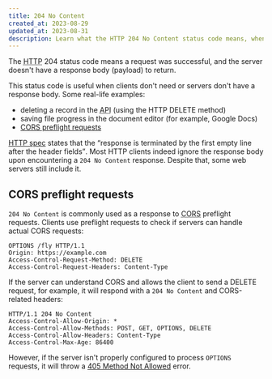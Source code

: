 ```yaml
---
title: 204 No Content
created_at: 2023-08-29
updated_at: 2023-08-31
description: Learn what the HTTP 204 No Content status code means, when it is used, and how it relates to CORS preflight requests.
---
```


The <abbr title="Hypertext Transfer Protocol">HTTP</abbr> 204 status code means a request was successful, and the server doesn't have a response body (payload) to return.

This status code is useful when clients don't need or servers don't have a response body. Some real-life examples:

* deleting a record in the <abbr title="Application Programming Interface">API</abbr> (using the HTTP DELETE method)
* saving file progress in the document editor (for example, Google Docs)
* [CORS preflight requests](#cors-preflight-requests)

<a href="https://datatracker.ietf.org/doc/html/rfc7231#section-6.3.5" target="_blank" rel="noopener">HTTP spec</a> states that the <q cite="https://datatracker.ietf.org/doc/html/rfc7231#section-6.3.5">response is terminated by the first empty line after the header fields</q>. Most HTTP clients indeed ignore the response body upon encountering a `204 No Content` response. Despite that, some web servers still include it.

## CORS preflight requests

`204 No Content` is commonly used as a response to <abbr title="Cross-Origin Resource Sharing">CORS</abbr> preflight requests. Clients use preflight requests to check if servers can handle actual CORS requests:

    OPTIONS /fly HTTP/1.1
    Origin: https://example.com
    Access-Control-Request-Method: DELETE
    Access-Control-Request-Headers: Content-Type

If the server can understand CORS and allows the client to send a DELETE request, for example, it will respond with a `204 No Content` and CORS-related headers:

    HTTP/1.1 204 No Content
    Access-Control-Allow-Origin: *
    Access-Control-Allow-Methods: POST, GET, OPTIONS, DELETE
    Access-Control-Allow-Headers: Content-Type
    Access-Control-Max-Age: 86400

However, if the server isn't properly configured to process `OPTIONS` requests, it will throw a [405 Method Not Allowed](405-method-not-allowed.html) error.
